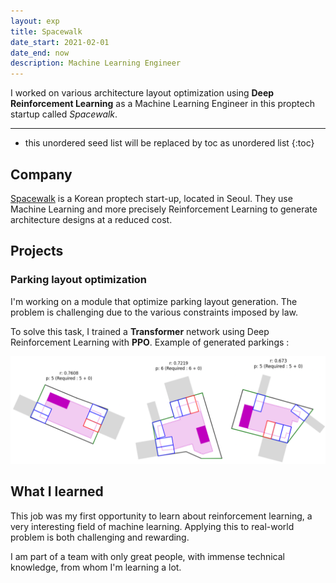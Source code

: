 ```yaml
---
layout: exp
title: Spacewalk
date_start: 2021-02-01
date_end: now
description: Machine Learning Engineer
---
```


I worked on various architecture layout optimization using **Deep Reinforcement Learning** as a Machine Learning Engineer in this proptech startup called _Spacewalk_.

---

* this unordered seed list will be replaced by toc as unordered list
{:toc}

## Company

[Spacewalk](https://www.spacewalk.tech/) is a Korean proptech start-up, located in Seoul. They use Machine Learning and more precisely Reinforcement Learning to generate architecture designs at a reduced cost. 

## Projects

### Parking layout optimization

I'm working on a module that optimize parking layout generation. The problem is challenging due to the various constraints imposed by law.

To solve this task, I trained a **Transformer** network using Deep Reinforcement Learning with **PPO**. Example of generated parkings :

![](/assets/img/experience/parkings.png)

## What I learned

This job was my first opportunity to learn about reinforcement learning, a very interesting field of machine learning.
Applying this to real-world problem is both challenging and rewarding.

I am part of a team with only great people, with immense technical knowledge, from whom I'm learning a lot. 
